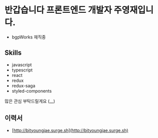 # 반갑습니다 프론트엔드 개발자 주영재입니다.

- bgpWorks 재직중

## Skills
- javascript
- typescript
- react
- redux
- redux-saga
- styled-components

많은 관심 부탁드릴게요 (__)

## 이력서

- [http://bityoungjae.surge.sh](http://bityoungjae.surge.sh)
